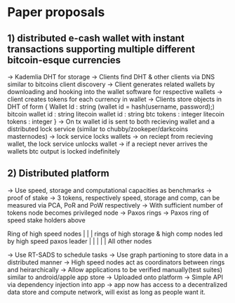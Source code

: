 # Paper proposals

## 1) distributed e-cash wallet with instant transactions supporting multiple different bitcoin-esque currencies

-> Kademlia DHT for storage
-> Clients find DHT & other clients via DNS similar to bitcoins client discovery
-> Client generates related wallets by downloading and hooking into the wallet software for respective wallets
-> client creates tokens for each currency in wallet
-> Clients store objects in DHT of form
	{
		Wallet Id          : string (wallet id = hash(username, password);)
		bitcoin wallet id  : string
		litecoin wallet id : string
		btc tokens         : integer
		litecoin tokens    : integer
	}
-> On tx wallet id is sent to both recieving wallet and a distributed lock service (similar to chubby/zookeper/darkcoins masternodes)
-> lock service locks wallets 
-> on reciept from recieving wallet, the lock service unlocks wallet
-> if a reciept never arrives the wallets btc output is locked indefinitely

## 2) Distributed platform
-> Use speed, storage and computational capacities as benchmarks
-> proof of stake -> 3 tokens, respectively speed, storage and comp, can be measured via PCA, PoR and PoW respectively
-> With sufficient number of tokens node becomes privileged node
-> Paxos rings
-> Paxos ring of speed stake holders above

Ring of high speed nodes
|        |       |
rings of high storage & high comp nodes led by high speed paxos leader
|   |    |   |   |
All other nodes

-> Use RT-SADS to schedule tasks
-> Use graph partioning to store data in a distributed manner
-> High speed nodes act as coordinators between rings and heirarchically
-> Allow applications to be verified manually(test suites) similar to android/apple app store
-> Uploaded onto platform
-> Simple API via dependency injection into app
-> app now has access to a decentralized data store and compute network, will exist as long as people want it. 

